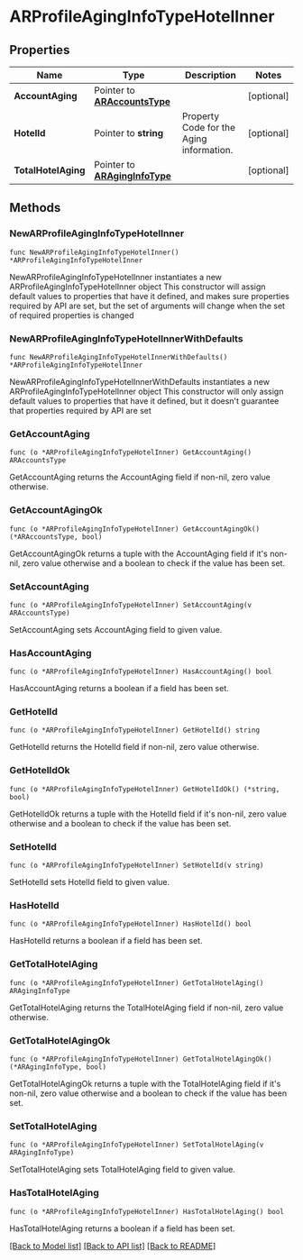 # ARProfileAgingInfoTypeHotelInner

## Properties

Name | Type | Description | Notes
------------ | ------------- | ------------- | -------------
**AccountAging** | Pointer to [**ARAccountsType**](ARAccountsType.md) |  | [optional] 
**HotelId** | Pointer to **string** | Property Code for the Aging information. | [optional] 
**TotalHotelAging** | Pointer to [**ARAgingInfoType**](ARAgingInfoType.md) |  | [optional] 

## Methods

### NewARProfileAgingInfoTypeHotelInner

`func NewARProfileAgingInfoTypeHotelInner() *ARProfileAgingInfoTypeHotelInner`

NewARProfileAgingInfoTypeHotelInner instantiates a new ARProfileAgingInfoTypeHotelInner object
This constructor will assign default values to properties that have it defined,
and makes sure properties required by API are set, but the set of arguments
will change when the set of required properties is changed

### NewARProfileAgingInfoTypeHotelInnerWithDefaults

`func NewARProfileAgingInfoTypeHotelInnerWithDefaults() *ARProfileAgingInfoTypeHotelInner`

NewARProfileAgingInfoTypeHotelInnerWithDefaults instantiates a new ARProfileAgingInfoTypeHotelInner object
This constructor will only assign default values to properties that have it defined,
but it doesn't guarantee that properties required by API are set

### GetAccountAging

`func (o *ARProfileAgingInfoTypeHotelInner) GetAccountAging() ARAccountsType`

GetAccountAging returns the AccountAging field if non-nil, zero value otherwise.

### GetAccountAgingOk

`func (o *ARProfileAgingInfoTypeHotelInner) GetAccountAgingOk() (*ARAccountsType, bool)`

GetAccountAgingOk returns a tuple with the AccountAging field if it's non-nil, zero value otherwise
and a boolean to check if the value has been set.

### SetAccountAging

`func (o *ARProfileAgingInfoTypeHotelInner) SetAccountAging(v ARAccountsType)`

SetAccountAging sets AccountAging field to given value.

### HasAccountAging

`func (o *ARProfileAgingInfoTypeHotelInner) HasAccountAging() bool`

HasAccountAging returns a boolean if a field has been set.

### GetHotelId

`func (o *ARProfileAgingInfoTypeHotelInner) GetHotelId() string`

GetHotelId returns the HotelId field if non-nil, zero value otherwise.

### GetHotelIdOk

`func (o *ARProfileAgingInfoTypeHotelInner) GetHotelIdOk() (*string, bool)`

GetHotelIdOk returns a tuple with the HotelId field if it's non-nil, zero value otherwise
and a boolean to check if the value has been set.

### SetHotelId

`func (o *ARProfileAgingInfoTypeHotelInner) SetHotelId(v string)`

SetHotelId sets HotelId field to given value.

### HasHotelId

`func (o *ARProfileAgingInfoTypeHotelInner) HasHotelId() bool`

HasHotelId returns a boolean if a field has been set.

### GetTotalHotelAging

`func (o *ARProfileAgingInfoTypeHotelInner) GetTotalHotelAging() ARAgingInfoType`

GetTotalHotelAging returns the TotalHotelAging field if non-nil, zero value otherwise.

### GetTotalHotelAgingOk

`func (o *ARProfileAgingInfoTypeHotelInner) GetTotalHotelAgingOk() (*ARAgingInfoType, bool)`

GetTotalHotelAgingOk returns a tuple with the TotalHotelAging field if it's non-nil, zero value otherwise
and a boolean to check if the value has been set.

### SetTotalHotelAging

`func (o *ARProfileAgingInfoTypeHotelInner) SetTotalHotelAging(v ARAgingInfoType)`

SetTotalHotelAging sets TotalHotelAging field to given value.

### HasTotalHotelAging

`func (o *ARProfileAgingInfoTypeHotelInner) HasTotalHotelAging() bool`

HasTotalHotelAging returns a boolean if a field has been set.


[[Back to Model list]](../README.md#documentation-for-models) [[Back to API list]](../README.md#documentation-for-api-endpoints) [[Back to README]](../README.md)


